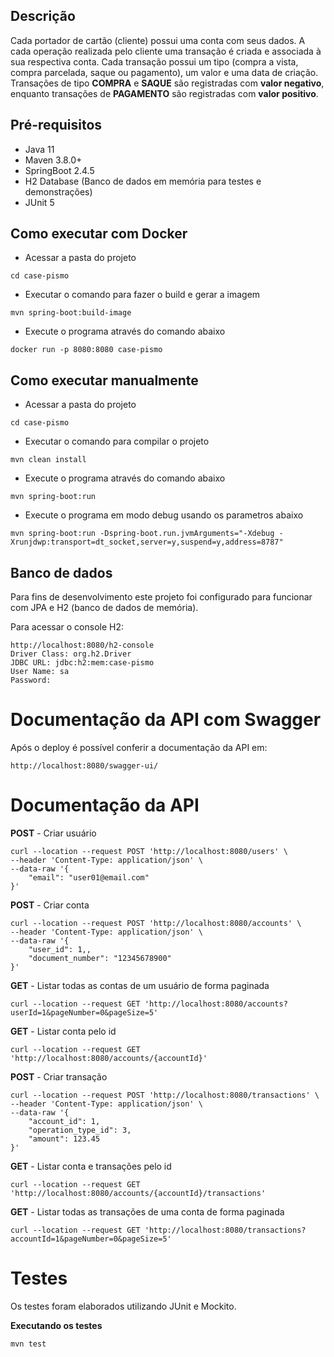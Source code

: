 ## Descrição

Cada portador de cartão (cliente) possui uma conta com seus dados.
A cada operação realizada pelo cliente uma transação é criada e associada à sua  respectiva conta.
Cada transação possui um tipo (compra a vista, compra parcelada, saque ou pagamento), um valor e uma data de criação.
Transações de tipo **COMPRA** e **SAQUE** são registradas com **valor negativo**, enquanto transações de **PAGAMENTO** são registradas com **valor positivo**.

## Pré-requisitos

- Java 11
- Maven 3.8.0+ 
- SpringBoot 2.4.5
- H2 Database (Banco de dados em memória para testes e demonstrações)
- JUnit 5

## Como executar com Docker

- Acessar a pasta do projeto

```shell
cd case-pismo
```

- Executar o comando para fazer o build e gerar a imagem

```shell
mvn spring-boot:build-image
```

- Execute o programa através do comando abaixo

```shell
docker run -p 8080:8080 case-pismo
```

## Como executar manualmente

- Acessar a pasta do projeto

```shell
cd case-pismo
```

- Executar o comando para compilar o projeto

```shell
mvn clean install
```

- Execute o programa através do comando abaixo

```shell
mvn spring-boot:run
```

- Execute o programa em modo debug usando os parametros abaixo

```shell
mvn spring-boot:run -Dspring-boot.run.jvmArguments="-Xdebug -Xrunjdwp:transport=dt_socket,server=y,suspend=y,address=8787"
```

## Banco de dados

Para fins de desenvolvimento este projeto foi configurado para funcionar com JPA e H2 (banco de dados de memória).

Para acessar o console H2:

```shell
http://localhost:8080/h2-console
Driver Class: org.h2.Driver
JDBC URL: jdbc:h2:mem:case-pismo
User Name: sa
Password: 
```

# Documentação da API com Swagger

Após o deploy é possível conferir a documentação da API em:

```shell
http://localhost:8080/swagger-ui/ 
```

# Documentação da API

**POST** - Criar usuário
```shell
curl --location --request POST 'http://localhost:8080/users' \
--header 'Content-Type: application/json' \
--data-raw '{
    "email": "user01@email.com"
}'
```

**POST** - Criar conta
```shell
curl --location --request POST 'http://localhost:8080/accounts' \
--header 'Content-Type: application/json' \
--data-raw '{
    "user_id": 1,,
    "document_number": "12345678900"
}'
```

**GET** - Listar todas as contas de um usuário de forma paginada
```shell
curl --location --request GET 'http://localhost:8080/accounts?userId=1&pageNumber=0&pageSize=5'
```

**GET** - Listar conta pelo id
```shell
curl --location --request GET 'http://localhost:8080/accounts/{accountId}'
```

**POST** - Criar transação
```shell
curl --location --request POST 'http://localhost:8080/transactions' \
--header 'Content-Type: application/json' \
--data-raw '{
    "account_id": 1,
    "operation_type_id": 3,
    "amount": 123.45
}'
```

**GET** - Listar conta e transações pelo id
```shell
curl --location --request GET 'http://localhost:8080/accounts/{accountId}/transactions'
```

**GET** - Listar todas as transações de uma conta de forma paginada
```shell
curl --location --request GET 'http://localhost:8080/transactions?accountId=1&pageNumber=0&pageSize=5'
```

# Testes

Os testes foram elaborados utilizando JUnit e Mockito.

**Executando os testes**

```shell
mvn test
```